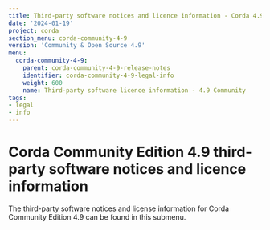 ```yaml
---
title: Third-party software notices and licence information - Corda 4.9 Community
date: '2024-01-19'
project: corda
section_menu: corda-community-4-9
version: 'Community & Open Source 4.9'
menu:
  corda-community-4-9:
    parent: corda-community-4-9-release-notes
    identifier: corda-community-4-9-legal-info
    weight: 600
    name: Third-party software licence information - 4.9 Community
tags:
- legal
- info
---
```


# Corda Community Edition 4.9 third-party software notices and licence information

The third-party software notices and license information for Corda Community Edition 4.9 can be found in this submenu.